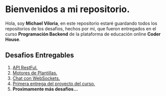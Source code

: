 # Bienvenidos a mi repositorio.

Hola, soy **Michael Viloria**, en este repositorio estaré guardando todos los repositorios de los desafios, hechos por mi, que fueron entregados en el curso **Programación Backend** de la plataforma de educación online **Coder House**. 

## Desafios Entregables

 1. [API RestFul.](https://github.com/michaelviloria/ch-bc-api-restful)
 2. [Motores de Plantillas.](https://github.com/michaelviloria/ch-api-plantillas)
 3. [Chat con WebSockets.](https://github.com/michaelviloria/ch-chat-websockets)
 4. [Primera entrega del proyecto del curso.](https://github.com/michaelviloria/ch-proyecto-backend)
 5. **Proximamente más desafios...**
